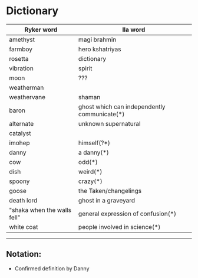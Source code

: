 # Dictionary

Ryker word | Ila word
------------|------------
amethyst | magi brahmin
farmboy | hero kshatriyas
rosetta | dictionary
vibration | spirit
moon | ???
weatherman | 
weathervane | shaman
baron | ghost which can independently communicate(*)
alternate | unknown supernatural
catalyst |
imohep | himself(?*)
danny | a danny(*)
cow | odd(*)
dish | weird(*)
spoony | crazy(*)
goose | the Taken/changelings
death lord | ghost in a graveyard
"shaka when the walls fell" | general expression of confusion(*)
white coat | people involved in science(*)


* * * * * 

Notation:
-----
* Confirmed definition by Danny
